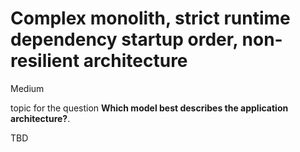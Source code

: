 # Complex monolith, strict runtime dependency startup order, non-resilient architecture

<div class="risk-rounded-box medium">Medium</div>

topic for the question **Which model best describes the application architecture?**.

TBD
